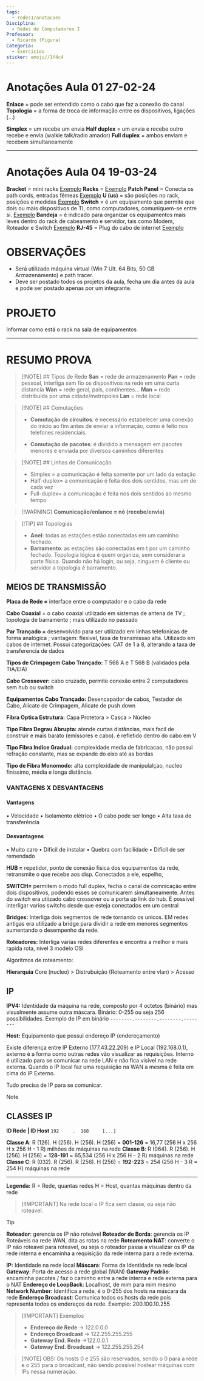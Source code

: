 ```yaml
---
tags:
  - redes1/anotacoes
Disciplina:
  - Redes de Computadores I
Professor:
  - Ricardo (Figura)
Categoria:
  - Exercicios
sticker: emoji//1f4c4
---
```

# Anotações Aula 01 27-02-24

**Enlace** = pode ser entendido como o cabo que faz a conexão do canal
**Topologia** = a forma de troca de informação entre os dispositivos, ligações (...)

**Simplex** = um recebe um envia
**Half duplex** = um envia e recebe outro recebe e envia (walkie talk/radio amador)
**Full duplex** = ambos enviam e recebem simultaneamente

---
# Anotações Aula 04 19-03-24

**Bracket** = mini racks [Exemplo](https://http2.mlstatic.com/D_NQ_NP_867095-MLB69861116337_062023-O.webp)
**Racks** = [Exemplo](https://www.ipmetal.com.br/cdn/shop/products/RACK19PARACABEAMENTOESTRUTURADODESMONTAVEL_1000x.jpg?v=1588623777)
**Patch Panel** = Conecta os path cords, entradas fêmeas [Exemplo](https://m.media-amazon.com/images/I/71YA8PsNVgL._AC_UF894,1000_QL80_.jpg)
**U (us)** = são posições no rack, posições e medidas [Exemplo]( https://cdn-diiab.nitrocdn.com/qakoxxNsZsIPYgaLTbFDkfYzpnDtOxBH/assets/images/optimized/rev-7748de2/smartplustecnologia.com/wp-content/uploads/2021/03/Redeeeeeessss-1024x1024.jpg )
**Switch** = é um equipamento que permite que dois ou mais dispositivos de TI, como computadores, comuniquem-se entre si. [Exemplo](https://gtltecnologia.com.br/wp-content/uploads/2024/01/SWITCH-IGS-4804SM_IGS-2408SM.jpg)
**Bandeja** = é indicado para organizar os equipamentos mais leves dentro do rack de cabeamento e servidor, tais como Modem, Roteador e Switch [Exemplo](https://images.tcdn.com.br/img/img_prod/625353/bandeja_fixa_ventilada_1u_x_500_mm_4_pt_preto_1734_2_80dd2a301f0300f239b40794c13b101c.jpg)
**RJ-45** = Plug do cabo de internet [Exemplo](https://centralcabos.vteximg.com.br/arquivos/ids/175508-1000-1000/conector-plug-rj45-ez-vazado-cat5e.jpg?v=637528921707900000)


# OBSERVAÇÕES
- Será utilizado máquina virtual (Win 7 Ult. 64 Bits, 50 GB Armazenamento) e path tracer.
- Deve ser postado todos os projetos da aula, fecha um dia antes da aula e pode ser postado apenas por um integrante.


# PROJETO
Informar como está o rack na sala de equipamentos



---
# **RESUMO PROVA**


> [!NOTE] ## Tipos de Rede
**San** = rede de armazenamento
**Pan** = rede pessoal, interliga sem fio os dispositivos na rede em uma curta distancia
**Wan** = rede geral, pais, continentes...
**Man** = rede distribuida por uma cidade/metropoles
**Lan** = rede local


>[!NOTE] ## Comutações
> - **Comutação de circuitos**: é necessário estabelecer uma conexão do inicio ao fim antes de enviar a informação, como é feito nos telefones residenciais.
>
>- **Comutação de pacotes**: é dividido a mensagem em pacotes menores e enviada por diversos caminhos diferentes


> [!NOTE] ## Linhas de Comunicação
>- Simplex = a comunicação é feita somente por um lado da estação
>- Half-duplex= a comunicação é feita dos dois sentidos, mas um de cada vez
>- Full-duplex= a comunicação é feita nos dois sentidos ao mesmo tempo

> [!WARNING] **Comunicação/enlance = nó (recebe/envia)**


>[!TIP] ## Topologias
>- **Anel**: todas as estações estão conectadas em um caminho fechado. 
> - **Barramento**: as estações são conectadas em t por um caminho fechado.
Topologia lógica é quem organiza, sem considerar a parte física. Quando não há login, ou seja, ninguem é cliente ou servidor a topologia é barramento.

## MEIOS DE TRANSMISSÂO

**Placa de Rede =** interface entre o computador e o cabo da rede

**Cabo Coaxial** = o cabo coaxial utilizado em sistemas de antena de TV ; topologia de barramento ; mais utilizado no passado

**Par Trançado =** desenvolvido para ser utilizado em linhas telefonicas de forma analógica ; vantagem: flexivel, taxa de transmissao alta. Utilizado em cabos de internet. Possui categorizações: CAT de 1 a 8, alterando a taxa de transferencia de dados

**Tipos de Crimpagem Cabo Trançado:** T 568 A e T 568 B (validados pela TIA/EIA)

**Cabo Crossover:** cabo cruzado, permite conexão entre 2 computadores sem hub ou switch

**Equipamentos Cabo Trançado:** Desencapador de cabos, Testador de Cabo, Alicate de Crimpagem, Alicate de push down

**Fibra Optica Estrutura:** Capa Protetora > Casca > Núcleo

**Tipo Fibra Degrau Abrupta:** atende curtas distâncias, mais facil de construir e mais barato (emissores e cabo). é refletido dentro do cabo em V

**Tipo Fibra Indice Gradual:** complexidade media de fabricacao, não possui refração constante, mas se expande do eixo até as bordas

**Tipo de Fibra Monomodo:** alta complexidade de manipulalçao, nucleo finissimo, média e longa distância.

### **VANTAGENS X DESVANTAGENS**
#### Vantagens
• Velocidade
• Isolamento elétrico
• O cabo pode ser longo
• Alta taxa de transferência
#### Desvantagens
• Muito caro
• Difícil de instalar
• Quebra com facilidade
• Difícil de ser remendado


**HUB  =** repetidor, ponto de conexão fisica dos equipamentos da rede, retransmite o que recebe aos disp. Conectados a ele, espelho,

**SWITCH=** permitem o modo full duplex, fecha o canal de comnicação entre dois dispositivos, podendo esses se comunicarem simultaneamente. Antes do switch era utiizado cabo crossover ou a porta up link do hub. É possivel interligar varios switchs desde que esteja conectados em um central


**Bridges:**
Interliga dois segmentos de rede tornando os unicos. EM redes antigas era utilizado a bridge para dividir a rede em menores segmentos aumentando o desempenho da rede.

**Roteadores:**
Interliga varias redes diferentes e encontra a melhor e mais rapida rota, nivel 3 modelo OSI

Algoritmos de roteamento:



**Hierarquia**
Core (nucleo) > Distrubuição (Roteamento entre vlan) > Acesso 


## IP

**IPV4:** Identidade da máquina na rede, composto por 4 octetos (binário) mas visualmente assume outra máscara.
Binário: 0-255 ou seja 256 possibilidades.
Exemplo de IP em binário `--------.--------.--------.--------`

**Host:** Equipamento que possui endereço IP (endereçamento)

Existe diferença entre IP Externo (177.43.22.209) e IP Local (192.168.0.1), externo é a forma como outras redes vão visualizar as requisições. Interno é utilizado para se comunicar na rede LAN e não fica visível na rede externa. Quando o IP local faz uma requisição na WAN a mesma é feita em cima do IP Externo.

Tudo precisa de IP para se comunicar.




>[!NOTE]
> ## CLASSES IP
> 
> **ID Rede |  ID Host**
`192     .  168     [...]`
> 
>
>**Classe A**: R (126). H (256). H (256). H (256) = **001-126** = 16,77 (256 H x 256 H x 256 H - 1 R) milhões de máquinas na rede
> **Classe B**: R (064). R (256). H (256). H (256) = **128-191** = 65,534 (256 H x 256 H - 2 R) máquinas na rede
> **Classe C**: R (032). R (256). R (256). H (256) = **192-223** = 254 (256 H - 3 R = 254 H) máquinas na rede
>
>  ---
> **Legenda:**
> R = Rede, quantas redes
> H = Host, quantas máquinas dentro da rede


>[!IMPORTANT] Na rede local o IP fica sem classe, ou seja não roteavel.

>[!TIP]
> **Roteador**: gerencia os IP não roteável
> **Roteador de Borda**: gerencia os IP Roteáveis na rede WAN, dita as rotas na rede
> **Roteamento NAT**: converte o IP não roteavel para roteavel, ou seja o roteador passa a visualizar os IP da rede interna e encaminha a requisição da rede interna para a rede externa.
>
>**IP:** Identidade na rede local
>**Máscara**: Forma da Identidade na rede local
>**Gateway**: Porta de acesso a rede global (WAN)
> **Gateway Padrão**: encaminha pacotes / faz o caminho entre a rede interna e rede externa para o NAT
> **Endereço de LoopBack**: Localhost, de mim para mim mesmo
> **Network Number**: Identifica a rede, é o 0-255 dos hosts na máscara da rede
> **Endereço Broadcast**: Comunica todos os hosts da rede pois representa todos os endereços da rede. Exemplo: 200.100.10.255


> [!IMPORTANT]  Exemplos
>- **Endereço de Rede** -> 122.0.0.0
>- **Endereço Broadcast** -> 122.255.255.255
>- **Gateway End. Rede** ->122.0.0.1
>- **Gateway End. Broadcast** -> 122.255.255.254


>[!NOTE] OBS: Os hosts 0 e 255 são reservados, sendo o 0 para a rede e o 255 para o broadcast, não sendo possível hostear máquinas com IPs nessa numeração.
>
	